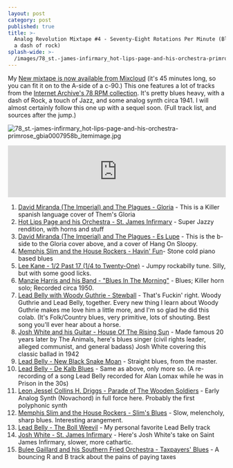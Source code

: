 ```yaml
---
layout: post
category: post
published: true
title: >-
  Analog Revolution Mixtape #4 - Seventy-Eight Rotations Per Minute (Blues, with
  a dash of rock)
splash-wide: >-
  /images/78_st.-james-infirmary_hot-lips-page-and-his-orchestra-primrose_gbia0007958b_itemimage.jpg
---
```

My [New mixtape is now available from Mixcloud](https://www.mixcloud.com/ajroach42/blues-jazz-and-synths-1930-1963-analog-revolution-mixtape-vol-4/) (it's 45 minutes long, so you can fit it on to the A-side of a c-90.) This one features a lot of tracks from the [Internet Archive's 78 RPM collection](http://great78.archive.org/about/). It's pretty blues heavy, with a dash of Rock, a touch of Jazz, and some analog synth circa 1941. I will almost certainly follow this one up with a sequel soon. (Full track list, and sources after the jump.) 

![78_st.-james-infirmary_hot-lips-page-and-his-orchestra-primrose_gbia0007958b_itemimage.jpg]({{site.baseurl}}/images/78_st.-james-infirmary_hot-lips-page-and-his-orchestra-primrose_gbia0007958b_itemimage.jpg)

<iframe width="100%" height="120" src="https://www.mixcloud.com/widget/iframe/?feed=https%3A%2F%2Fwww.mixcloud.com%2Fajroach42%2Fblues-jazz-and-synths-1930-1963-analog-revolution-mixtape-vol-4%2F&hide_cover=1&light=1" frameborder="0"></iframe>

1. [David Miranda (The Imperial) and The Plagues - Gloria](https://archive.org/details/78_gloria_david-miranda-the-imperial-the-plagues-bill-larry-ken-john-george_gbia0008160a) - This is a Killer spanish language cover of Them's Gloria
1. [Hot Lips Page and his Orchestra - St. James Infirmary](https://archive.org/details/78_st.-james-infirmary_hot-lips-page-and-his-orchestra-primrose_gbia0007958b) - Super Jazzy rendition, with horns and stuff 
1. [David Miranda (The Imperial) and The Plagues - Es Lupe](https://archive.org/details/78_es-lupe_david-miranda-the-imperial-the-plagues-bill-larry-ken-john-george_gbia0008160b) - This is the b-side to the Gloria cover above, and a cover of Hang On Sloopy. 
1. [Memphis Slim and the House Rockers - Havin' Fun](https://archive.org/details/78_havin-fun_memphis-slim-and-the-house-rockers-sims_gbia0001263b)- Stone cold piano based blues  
1. [Lee Kane - 1/2 Past 17 (1/4 to Twenty-One)](https://archive.org/details/78_12-past-17-14-to-twenty-one_mcfarland-c.r.-lewis-lee-kane-frank-hunter_gbia0000020b) - Jumpy rockabilly tune. Silly, but with some good licks. 
1. [Manzie Harris and his Band - "Blues In The Morning"](https://archive.org/details/78_blues-in-the-morning_manzie-harris-and-his-band_gbia0001258b) - Blues; Killer horn solo; Recorded circa 1950. 
1. [Lead Belly with Woody Guthrie - Stewball](https://archive.org/details/78_stewball_lead-belly-woody-guthrie-cisco-houston_gbia0001538b) - That's Fuckin' right. Woody Guthrie and Lead Belly, together. Every new thing I learn about Woody Guthrie makes me love him a little more, and I'm so glad he did this colab. (It's Folk/Country blues, very primitive, lots of shouting. Best song you'll ever hear about a horse. 
1. [Josh White and his Guitar - House Of The Rising Sun](https://archive.org/details/78_house-of-the-rising-sun_josh-white-and-his-guitar_gbia0001628b) - Made famous 20 years later by The Animals, here's blues singer (civil rights leader, alleged communist, and general badass) Josh White covering this classic ballad in 1942
1. [Lead Belly - New Black Snake Moan](https://archive.org/details/78_new-black-snake-moan_lead-belly-huddie-ledbetter_gbia0001540b) - Straight blues, from the master. 
1. [Lead Belly - De Kalb Blues](https://archive.org/details/78_de-kalb-blues_lead-belly_gbia0001543b) - Same as above, only more so. (A re-recording of a song Lead Belly recorded for Alan Lomax while he was in Prison in the 30s) 
1. [Leon Jessel Collins H. Driggs - Parade of The Wooden Soldiers](https://archive.org/details/78_parade-of-the-wooden-soldiers_leon-jessel-collins-h.-driggs_gbia0001186a) - Early Analog Synth (Novachord) in full force here. Probably the first polyphonic synth 
1. [Memphis Slim and the House Rockers - Slim's Blues](https://archive.org/details/78_slims-blues_memphis-slim-and-the-house-rockers-chatman_gbia0001263a) - Slow, melencholy, sharp blues. Interesting arangement. 
1. [Lead Belly - The Boll Weevil](https://archive.org/details/78_the-boll-weevil_lead-belly_gbia0001543a) - My personal favorite Lead Belly track
1. [Josh White - St. James Infirmary](https://archive.org/details/78_st.-james-infirmary_josh-white_gbia0001626a) - Here's Josh White's take on Saint James Infirmary, slower, more cathartic. 
1. [Bulee Gaillard and his Southern Fried Orchestra - Taxpayers' Blues](https://archive.org/details/78_taxpayers-blues_bulee-gaillard-and-his-southern-fried-orchestra-carroll-gaillard-n_gbia0001389b) - A bouncing R and B track about the pains of paying taxes
